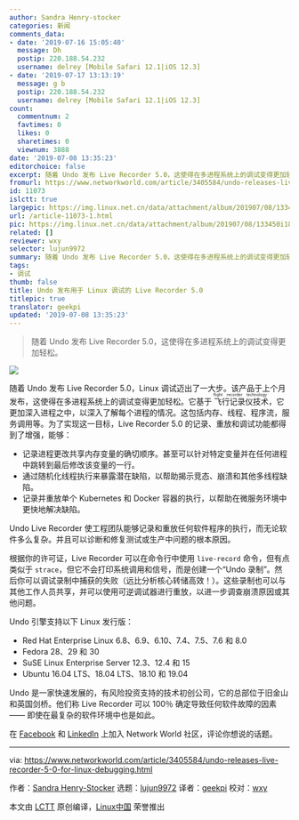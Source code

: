 ```yaml
---
author: Sandra Henry-stocker
categories: 新闻
comments_data:
- date: '2019-07-16 15:05:40'
  message: Dh
  postip: 220.188.54.232
  username: delrey [Mobile Safari 12.1|iOS 12.3]
- date: '2019-07-17 13:13:19'
  message: g b
  postip: 220.188.54.232
  username: delrey [Mobile Safari 12.1|iOS 12.3]
count:
  commentnum: 2
  favtimes: 0
  likes: 0
  sharetimes: 0
  viewnum: 3888
date: '2019-07-08 13:35:23'
editorchoice: false
excerpt: 随着 Undo 发布 Live Recorder 5.0，这使得在多进程系统上的调试变得更加轻松。
fromurl: https://www.networkworld.com/article/3405584/undo-releases-live-recorder-5-0-for-linux-debugging.html
id: 11073
islctt: true
largepic: https://img.linux.net.cn/data/attachment/album/201907/08/133450i18fp2p011bs5pu6.jpg
url: /article-11073-1.html
pic: https://img.linux.net.cn/data/attachment/album/201907/08/133450i18fp2p011bs5pu6.jpg.thumb.jpg
related: []
reviewer: wxy
selector: lujun9972
summary: 随着 Undo 发布 Live Recorder 5.0，这使得在多进程系统上的调试变得更加轻松。
tags:
- 调试
thumb: false
title: Undo 发布用于 Linux 调试的 Live Recorder 5.0
titlepic: true
translator: geekpi
updated: '2019-07-08 13:35:23'
---
```



> 
> 随着 Undo 发布 Live Recorder 5.0，这使得在多进程系统上的调试变得更加轻松。
> 
> 
> 


![](/data/attachment/album/201907/08/133450i18fp2p011bs5pu6.jpg)


随着 Undo 发布 Live Recorder 5.0，Linux 调试迈出了一大步。该产品于上个月发布，这使得在多进程系统上的调试变得更加轻松。它基于<ruby> 飞行记录仪技术 <rt>  flight recorder technology </rt></ruby>，它更加深入进程之中，以深入了解每个进程的情况。这包括内存、线程、程序流，服务调用等。为了实现这一目标，Live Recorder 5.0 的记录、重放和调试功能都得到了增强，能够：


* 记录进程更改共享内存变量的确切顺序。甚至可以针对特定变量并在任何进程中跳转到最后修改该变量的一行。
* 通过随机化线程执行来暴露潜在缺陷，以帮助揭示竞态、崩溃和其他多线程缺陷。
* 记录并重放单个 Kubernetes 和 Docker 容器的执行，以帮助在微服务环境中更快地解决缺陷。


Undo Live Recorder 使工程团队能够记录和重放任何软件程序的执行，而无论软件多么复杂。并且可以诊断和修复测试或生产中问题的根本原因。


根据你的许可证，Live Recorder 可以在命令行中使用 `live-record` 命令，但有点类似于 `strace`，但它不会打印系统调用和信号，而是创建一个“Undo 录制”。然后你可以调试录制中捕获的失败（远比分析核心转储高效！）。这些录制也可以与其他工作人员共享，并可以使用可逆调试器进行重放，以进一步调查崩溃原因或其他问题。


Undo 引擎支持以下 Linux 发行版：


* Red Hat Enterprise Linux 6.8、6.9、6.10、7.4、7.5、7.6 和 8.0
* Fedora 28、29 和 30
* SuSE Linux Enterprise Server 12.3、12.4 和 15
* Ubuntu 16.04 LTS、18.04 LTS、18.10 和 19.04


Undo 是一家快速发展的，有风险投资支持的技术初创公司，它的总部位于旧金山和英国剑桥。他们称 Live Recorder 可以 100％ 确定导致任何软件故障的因素 —— 即使在最复杂的软件环境中也是如此。


在 [Facebook](https://www.facebook.com/NetworkWorld/) 和 [LinkedIn](https://www.linkedin.com/company/network-world) 上加入 Network World 社区，评论你想说的话题。




---


via: <https://www.networkworld.com/article/3405584/undo-releases-live-recorder-5-0-for-linux-debugging.html>


作者：[Sandra Henry-Stocker](https://www.networkworld.com/author/Sandra-Henry_Stocker/) 选题：[lujun9972](https://github.com/lujun9972) 译者：[geekpi](https://github.com/geekpi) 校对：[wxy](https://github.com/wxy)


本文由 [LCTT](https://github.com/LCTT/TranslateProject) 原创编译，[Linux中国](https://linux.cn/) 荣誉推出